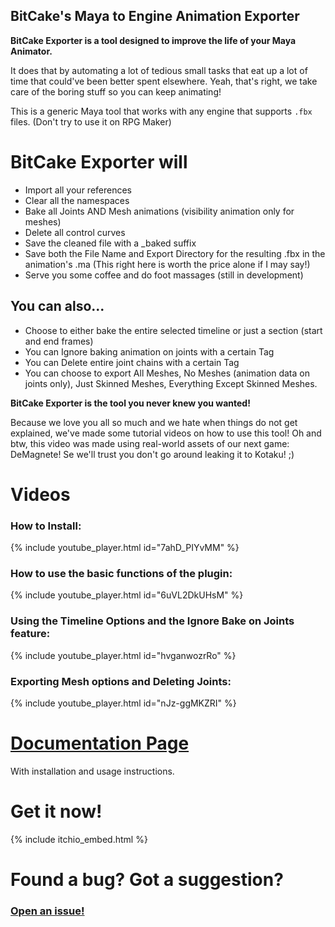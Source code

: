 ## BitCake's Maya to Engine Animation Exporter

**BitCake Exporter is a tool designed to improve the life of your Maya Animator.**

It does that by automating a lot of tedious small tasks that eat up a lot of time that could've been better spent elsewhere.
Yeah, that's right, we take care of the boring stuff so you can keep animating!

This is a generic Maya tool that works with any engine that supports `.fbx` files. (Don't try to use it on RPG Maker)

# BitCake Exporter will
- Import all your references
- Clear all the namespaces
- Bake all Joints AND Mesh animations (visibility animation only for meshes)
- Delete all control curves
- Save the cleaned file with a _baked suffix
- Save both the File Name and Export Directory for the resulting .fbx in the animation's .ma (This right here is worth the price alone if I may say!)
- Serve you some coffee and do foot massages (still in development)

## You can also...
- Choose to either bake the entire selected timeline or just a section (start and end frames)
- You can Ignore baking animation on joints with a certain Tag
- You can Delete entire joint chains with a certain Tag
- You can choose to export All Meshes, No Meshes (animation data on joints only), Just Skinned Meshes, Everything Except Skinned Meshes.

**BitCake Exporter is the tool you never knew you wanted!**

Because we love you all so much and we hate when things do not get explained, we've made some tutorial videos on how to use this tool! Oh and btw, this video was made using real-world assets of our next game: DeMagnete! Se we'll trust you don't go around leaking it to Kotaku! ;)

# Videos

### How to Install:
{% include youtube_player.html id="7ahD_PIYvMM" %}
<br/>

### How to use the basic functions of the plugin:
{% include youtube_player.html id="6uVL2DkUHsM" %}
<br/>

### Using the Timeline Options and the Ignore Bake on Joints feature:
{% include youtube_player.html id="hvganwozrRo" %}
<br/>

### Exporting Mesh options and Deleting Joints:
{% include youtube_player.html id="nJz-ggMKZRI" %}
<br/>

# [Documentation Page](documentation.md)
With installation and usage instructions.
<br/>

# Get it now!
{% include itchio_embed.html %}
<br/>

# Found a bug? Got a suggestion?
### [Open an issue!](https://github.com/bitcake/maya-exporter/issues)

